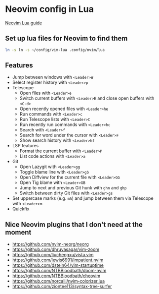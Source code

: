 # Neovim config in Lua

[Neovim Lua guide](https://github.com/nanotee/nvim-lua-guide)

## Set up lua files for Neovim to find them

```bash
ln -s ln -s ~/config/vim-lua .config/nvim/lua
```

## Features

- Jump between windows with `<Leader>W`
- Select register history with `<Leader>p`
- Telescope
  - Open files with `<Leader>e`
  - Switch current buffers with `<Leader>E` and close open buffers with `<C-d>`
  - Open recently opened files with `<Leader>he`
  - Run commands with `<Leader>c`
  - Run Telescope lists with `<Leader>C`
  - Run recently run commands with `<Leader>hc`
  - Search with `<Leader>f`
  - Search for word under the cursor with `<Leader>F`
  - Show search history with `<Leader>hf`
- LSP features
  - Format the current buffer with `<Leader>P`
  - List code actions with `<Leader>a`
- Git
  - Open Lazygit with `<Leader>gg`
  - Toggle blame line with `<Leader>gb`
  - Open Diffview for the current file with `<Leader>GG`
  - Open Tig blame with `<Leader>GB`
  - Jump to next and previous Git hunk with `ghn` and `ghp`
  - Switch between dirty Git files with `<Leader>gs`
- Set uppercase marks (e.g. `mA`) and jump between them via Telescope with `<Leader>m`
- Quickfix

## Nice Neovim plugins that I don't need at the moment

- https://github.com/nvim-neorg/neorg
- https://github.com/dhruvasagar/vim-zoom
- https://github.com/liuchengxu/vista.vim
- https://github.com/lewis6991/impatient.nvim
- https://github.com/dstein64/vim-startuptime
- https://github.com/NTBBloodbath/doom-nvim
- https://github.com/NTBBloodbath/cheovim
- https://github.com/norcalli/nvim-colorizer.lua
- https://github.com/ziontee113/syntax-tree-surfer
